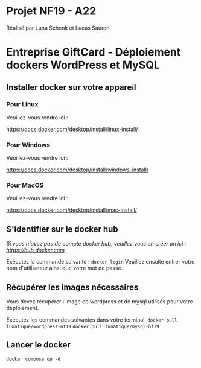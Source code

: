 # Projet NF19 - A22

Réalisé par Luna Schenk et Lucas Sauron.

# Entreprise GiftCard - Déploiement dockers WordPress et MySQL

## Installer docker sur votre appareil

### Pour Linux

Veuillez-vous rendre ici :

https://docs.docker.com/desktop/install/linux-install/

### Pour Windows

Veuillez-vous rendre ici :

https://docs.docker.com/desktop/install/windows-install/

### Pour MacOS

Veuillez-vous rendre ici :

https://docs.docker.com/desktop/install/mac-install/


## S'identifier sur le docker hub

*Si vous n'avez pas de compte docker hub, veuillez vous en créer un ici : https://hub.docker.com*

Exécutez la commande suivante :
```docker login```
Veuillez ensuite entrer votre nom d'utilisateur ainsi que votre mot de passe.

## Récupérer les images nécessaires 

Vous devez récupérer l'image de wordpress et de mysql utilisés pour votre déploiement.

Exécutez les commandes suivantes dans votre terminal.
```docker pull lunatique/wordpress-nf19```
```docker pull lunatique/mysql-nf19```

## Lancer le docker
```docker compose up -d```